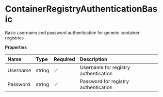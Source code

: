 # ContainerRegistryAuthenticationBasic

Basic username and password authentication for generic container registries

**Properties**

| Name     | Type   | Required | Description                          |
| :------- | :----- | :------- | :----------------------------------- |
| Username | string | ✅       | Username for registry authentication |
| Password | string | ✅       | Password for registry authentication |
